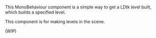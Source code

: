 This MonoBehaviour component is a simple way to get a LDtk level built, which builds a specified level.

This component is for making levels in the scene.

(WIP)
